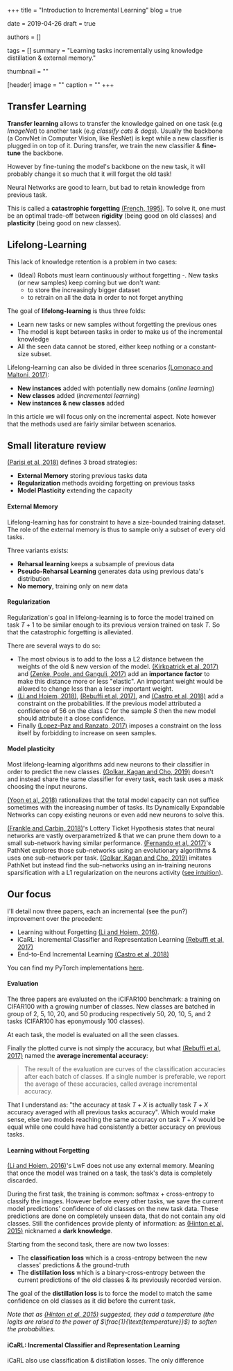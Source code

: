 +++
title = "Introduction to Incremental Learning"
blog = true

date = 2019-04-26
draft = true

authors = []

tags = []
summary = "Learning tasks incrementally using knowledge distillation & external memory."

thumbnail = ""

[header]
image = ""
caption = ""
+++

## Transfer Learning

**Transfer learning** allows to transfer the knowledge gained on one task (e.g
*ImageNet*) to another task (e.g *classify cats & dogs*). Usually the backbone
(a ConvNet in Computer Vision, like ResNet) is kept while a new classifier is
plugged in on top of it. During transfer, we train the new classifier &
**fine-tune** the backbone.

However by fine-tuning the model's backbone on the new task, it will probably change
it so much that it will forget the old task!

Neural Networks are good to learn, but bad to retain knowledge from previous task.

This is called a **catastrophic forgetting** [(French, 1995)](https://www.sciencedirect.com/science/article/pii/S1364661399012942). To solve it, one must be an optimal trade-off between
**rigidity** (being good on old classes) and **plasticity** (being good on new classes).

## Lifelong-Learning

This lack of knowledge retention is a problem in two cases:

- (Ideal) Robots must learn continuously without forgetting
-. New tasks (or new samples) keep coming but we don't want:
    - to store the increasingly bigger dataset
    - to retrain on all the data in order to not forget anything

The goal of **lifelong-learning** is thus three folds:

- Learn new tasks or new samples without forgetting the previous ones
- The model is kept between tasks in order to make us of the incremental knowledge
- All the seen data cannot be stored, either keep nothing or a constant-size subset.

Lifelong-learning can also be divided in three scenarios
[(Lomonaco and Maltoni, 2017)](https://arxiv.org/abs/1705.03550):

- **New instances** added with potentially new domains (*online learning*)
- **New classes** added (*incremental learning*)
- **New instances & new classes** added

In this article we will focus only on the incremental aspect. Note however that the
methods used are fairly similar between scenarios.

## Small literature review

[(Parisi et al, 2018)](https://arxiv.org/abs/1802.07569) defines 3 broad strategies:

- **External Memory** storing previous tasks data
- **Regularization** methods avoiding forgetting on previous tasks
- **Model Plasticity** extending the capacity

#### External Memory

Lifelong-learning has for constraint to have a size-bounded training dataset. The
role of the external memory is thus to sample only a subset of every old tasks.

Three variants exists:

- **Reharsal learning** keeps a subsample of previous data
- **Pseudo-Reharsal Learning** generates data using previous data's distribution
- **No memory**, training only on new data

#### Regularization

Regularization's goal in lifelong-learning is to force the model trained on task $T + 1$
to be similar enough to its previous version trained on task $T$. So that the
catastrophic forgetting is alleviated.

There are several ways to do so:

- The most obvious is to add to the loss a L2 distance between the weights of the
old & new version of the model. [(Kirkpatrick et al, 2017)](https://arxiv.org/abs/1612.00796)
and [(Zenke, Poole, and Ganguli, 2017)](https://arxiv.org/abs/1703.04200) add an
**importance factor** to make this distance more or less "elastic". An important
weight would be allowed to change less than a lesser important weight.
- [(Li and Hoiem, 2018)](https://arxiv.org/abs/1606.09282), [(Rebuffi et al, 2017)](https://arxiv.org/abs/1611.07725), and [(Castro et al, 2018)](https://arxiv.org/abs/1807.09536) add
a constraint on the probabilities. If the previous model attributed a confidence of $56%$
on the class $C$ for the sample $S$ then the new model should attribute it a close confidence.
- Finally [(Lopez-Paz and Ranzato, 2017)](https://arxiv.org/abs/1706.08840) imposes
a constraint on the loss itself by forbidding to increase on seen samples.

#### Model plasticity

Most lifelong-learning algorithms add new neurons to their classifier in order
to predict the new classes. [(Golkar, Kagan and Cho, 2019)](https://arxiv.org/abs/1903.04476)
doesn't and instead share the same classifier for every task, each task uses
a mask choosing the input neurons.

[(Yoon et al, 2018)](https://arxiv.org/abs/1708.01547) rationalizes that the total
model capacity can not suffice sometimes with the increasing number of tasks. Its
Dynamically Expandable Networks can copy existing neurons or even add new neurons
to solve this.

[(Frankle and Carbin, 2018)](https://arxiv.org/abs/1803.03635)'s Lottery Ticket
Hypothesis states that neural networks are vastly overparametrized & that we
can prune them down to a small sub-network having similar performance.
[(Fernando et al, 2017)](https://arxiv.org/abs/1701.08734)'s PathNet explores those
sub-networks using an evolutionary algorithms & uses one sub-network per task.
[(Golkar, Kagan and Cho, 2019)](https://arxiv.org/abs/1903.04476) imitates PathNet
but instead find the sub-networks using an in-training neurons sparsification
with a L1 regularization on the neurons activity ([see intuition](https://stats.stackexchange.com/a/159379)).

## Our focus

I'll detail now three papers, each an incremental (see the pun?) improvement over the
precedent:

- Learning without Forgetting [(Li and Hoiem, 2016)](https://arxiv.org/abs/1606.09282).
- iCaRL: Incremental Classifier and Representation Learning [(Rebuffi et al, 2017)](https://arxiv.org/abs/1611.07725)
- End-to-End Incremental Learning [(Castro et al, 2018)](https://arxiv.org/abs/1807.09536)

You can find my PyTorch implementations [here](https://github.com/arthurdouillard/incremental_learning.pytorch).

#### Evaluation

The three papers are evaluated on the iCIFAR100 benchmark: a training on CIFAR100
with a growing number of classes. New classes are batched in group of 2, 5, 10, 20,
and 50 producing respectively 50, 20, 10, 5, and 2 tasks (CIFAR100 has eponymously
100 classes).

At each task, the model is evaluated on all the seen classes.

Finally the plotted curve is not simply the accuracy, but what [(Rebuffi et al, 2017)](https://arxiv.org/abs/1611.07725) named the **average incremental accuracy**:

> The result of the evaluation are curves of the classification accuracies after
> each batch of classes. If a single number is preferable, we report the average
> of these accuracies, called average incremental accuracy.

That I understand as: "the accuracy at task $T + X$ is actually task $T + X$ accuracy
averaged with all previous tasks accuracy". Which would make sense, else two models
reaching the same accuracy on task $T + X$ would be equal while one could have
had consistently a better accuracy on previous tasks.

#### Learning without Forgetting

[(Li and Hoiem, 2016)](https://arxiv.org/abs/1606.09282)'s LwF does not use any
external memory. Meaning that once the model was trained on a task, the task's
data is completely discarded.

During the first task, the training is common: softmax + cross-entropy to
classify the images. However before every other tasks, we save the current model
predictions' confidence of old classes on the new task data.
These predictions are done on completely unseen data, that do not contain any old
classes. Still the confidences provide plenty of information: as
[(Hinton et al, 2015)](https://arxiv.org/abs/1503.02531) nicknamed a **dark knowledge**.

Starting from the second task, there are now two losses:

- The **classification loss** which is a cross-entropy between the new classes'
predictions & the ground-truth
- The **distillation loss** which is a binary-cross-entropy between the current
predictions of the old classes & its previously recorded version.

The goal of the **distillation loss** is to force the model to match the same
confidence on old classes as it did before the current task.

*Note that as [(Hinton et al, 2015)](https://arxiv.org/abs/1503.02531) suggested,
they add a temperature (the logits are raised to the power of $\frac{1}{\text{temperature}}$)
to soften the probabilities.*

#### iCaRL: Incremental Classifier and Representation Learning

iCaRL also use classification & distillation losses. The only difference